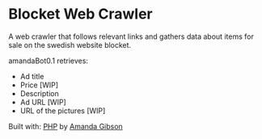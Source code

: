 # Blocket Web Crawler

A web crawler that follows relevant links and gathers data about items for sale on the swedish website blocket.

amandaBot0.1 retrieves:
- Ad title
- Price [WIP]
- Description
- Ad URL [WIP]
- URL of the pictures [WIP]


Built with: [PHP](https://github.com/php) by [Amanda Gibson](https://github.com/amandagibson)